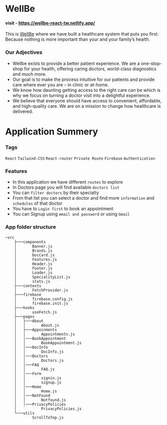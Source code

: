 # WellBe
#### visit - https://wellbe-react-tw.netlify.app/

This is [WellBe](https://wellbe-react-tw.netlify.app/) where we have built a healthcare system that puts you first. Because nothing is more important than your and your family’s health.

### Our Adjectives

* Wellbe exists to provide a better patient experience. We are a one-stop-shop for your health, offering caring doctors, world-class diagnostics and much more.
* Our goal is to make the process intuitive for our patients and provide care where ever you are – in clinic or at-home.
* We know how daunting getting access to the right care can be which is why we focus on turning a doctor visit into a delightful experience.
* We believe that everyone should have access to convenient, affordable, and high-quality care. We are on a mission to change how healthcare is delivered.

# Application Summery

### Tags

`React` `Tailwind-CSS` `React-router` `Private Route` `Firebase` `Authentication`

### Features

* In this application we have different `routes` to explore
* In Doctors page you will find available `doctors list`
* You can `filter doctors` by their specialty
* From that list you can select a doctor and find more `information` and `schedules` of that doctor
* You have to `Login first` to book an appointment
* You can Signup using `email and password` or using `Gmail`

### App folder structure

```
─src
    ├───components
    │       Banner.js
    │       Brands.js
    │       DocCard.js
    │       Features.js
    │       Header.js
    │       Footer.js
    │       Loader.js
    │       SpecialityList.js
    │       stats.js
    ├───contexts
    │       FetchProvider.js 
    ├───firebase
    │       firebase.config.js
    │       firebase.init.js
    ├───hooks
    │       useFetch.js
    ├───pages
    │   ├───About
    │   │       About.js
    │   ├───Appoinments
    │   │       Appointments.js
    │   │───BookAppointment
    │   │       BookAppointment.js
    │   │───DocInfo
    │   │       DocInfo.js
    │   │───Doctors
    │   │       Doctors.js
    │   │───FAQ
    │   │       FAQ.js
    │   │───Form
    │   │       signin.js
    │   │       signup.js
    │   │───Home
    │   │       Home.js
    │   │───NotFound
    │   │       Notfound.js
    │   │───PrivacyPolicies
    │           PrivacyPolicies.js
    └───utils
            ScrollToTop.js
```